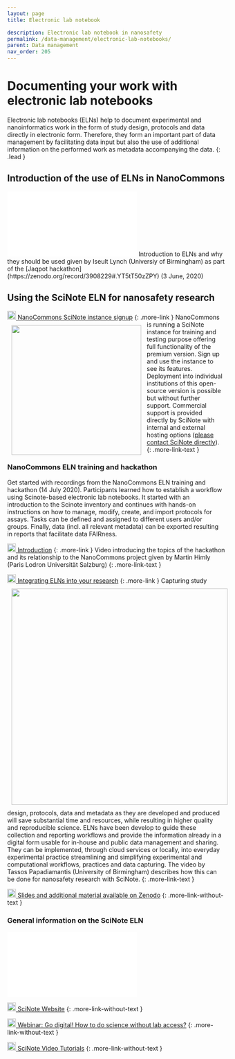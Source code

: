 ```yaml
---
layout: page
title: Electronic lab notebook

description: Electronic lab notebook in nanosafety
permalink: /data-management/electronic-lab-notebooks/
parent: Data management
nav_order: 205
---
```


#  Documenting your work with electronic lab notebooks

Electronic lab notebooks (ELNs) help to document experimental and nanoinformatics work in the form of study design, protocols and data directly in electronic form. Therefore, they form an important part of data management by facilitating data input but also the use of additional information on the performed work as metadata accompanying the data.
{: .lead }

## Introduction of the use of ELNs in NanoCommons
<iframe src="//www.youtube.com/embed/tM814yEukfA" frameborder="0" allowfullscreen="allowfullscreen">&nbsp;</iframe>
Introduction to ELNs and why they should be used given by Iseult Lynch (Universiy of Birmingham) as part of the [Jaqpot hackathon](https://zenodo.org/record/3908229#.YT5tT50zZPY) (3 June, 2020)

## Using the SciNote ELN for nanosafety research

[<img src="{{site.baseurl}}/images/icons/html.png" width="20"> NanoCommons SciNote instance signup](https://scinote.sevenpastnine.com/)
{: .more-link }
<img src="{{site.baseurl}}/images/NanoCommons-SciNote.jpg" width="300" align="left" style="padding: 10px;">
NanoCommons is running a SciNote instance for training and testing purpose offering full functionality of the premium version. Sign up and use the instance to see its features. Deployment into individual institutions of this open-source version is possible but without further support. Commercial support is provided directly by SciNote with internal and external hosting options ([please contact SciNote directly](https://www.scinote.net/premium/)).   
{: .more-link-text }

### NanoCommons ELN training and hackathon

Get started with recordings from the NanoCommons ELN training and hackathon (14 July 2020). Participants learned how to establish a workflow using Scinote-based electronic lab notebooks. It started with an introduction to the Scinote inventory and continues with hands-on instructions on how to manage, modify, create, and import protocols for assays. Tasks can be defined and assigned to different users and/or groups. Finally, data (incl. all relevant metadata) can be exported resulting in reports that facilitate data FAIRness.

[<img src="{{site.baseurl}}/images/icons/video.png" width="20"> Introduction](https://www.youtube.com/watch?v=mxGlvWzFnHI&ab_channel=NanoCommons)
{: .more-link }
Video introducing the topics of the hackathon and its relationship to the NanoCommons project given by Martin Himly (Paris Lodron Universität Salzburg)
{: .more-link-text }

[<img src="{{site.baseurl}}/images/icons/video.png" width="20"> Integrating ELNs into your research](https://www.youtube.com/watch?v=mvIDkERUeHM&ab_channel=NanoCommons)
{: .more-link }
<img src="{{site.baseurl}}/images/ELN-hackathon.jpg" width="500" align="left" style="padding: 10px;">
Capturing study design, protocols, data and metadata as they are developed and produced will save substantial time and resources, while resulting in higher quality and reproducible science. ELNs have been develop to guide these collection and reporting workflows and provide the information already in a digital form usable for in-house and public data management and sharing. They can be implemented, through cloud services or locally, into everyday experimental practice streamlining and simplifying experimental and computational workflows, practices and data capturing. The video by Tassos Papadiamantis (University of Birmingham) describes how this can be done for nanosafety research with SciNote.
{: .more-link-text }

[<img src="{{site.baseurl}}/images/icons/html.png" width="20"> Slides and additional material available on Zenodo](https://zenodo.org/record/4518805#.YSjw144zaUl)
{: .more-link-without-text }

### General information on the SciNote ELN
<iframe src="//www.youtube.com/embed/NWhsjR_qap4" frameborder="0" allowfullscreen="allowfullscreen">&nbsp;</iframe>

[<img src="{{site.baseurl}}/images/icons/html.png" width="20"> SciNote Website](https://www.scinote.net/)
{: .more-link-without-text }

[<img src="{{site.baseurl}}/images/icons/html.png" width="20"> Webinar: Go digital! How to do science without lab access?](https://www.scinote.net/webinar-go-digital/)
{: .more-link-without-text }

[<img src="{{site.baseurl}}/images/icons/html.png" width="20"> SciNote Video Tutorials](https://www.scinote.net/tutorials/)
{: .more-link-without-text }
